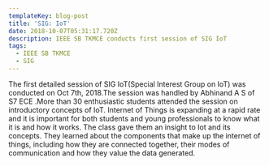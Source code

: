 ```yaml
---
templateKey: blog-post
title: 'SIG: IoT'
date: 2018-10-07T05:31:17.720Z
description: IEEE SB TKMCE conducts first session of SIG IoT
tags:
  - IEEE SB TKMCE
  - SIG
---
```

The first detailed session of SIG IoT(Special Interest Group on IoT) was conducted on Oct 7th, 2018.The session was handled by Abhinand A S of S7 ECE .More than 30 enthusiastic students attended the session on introductory concepts of IoT. Internet of Things is expanding at a rapid rate and it is important for both students and young professionals to know what it is and how it works. The class gave them an insight to Iot and its concepts. They learned about the components that make up the internet of things, including how they are connected together, their modes of communication and how they value the data generated.
